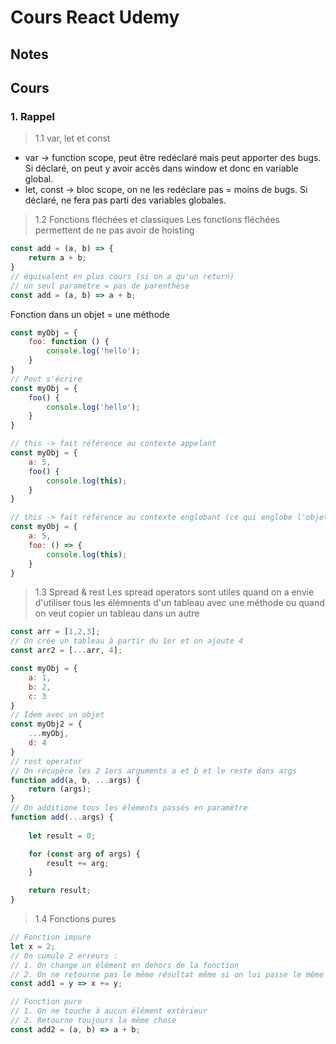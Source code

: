 # Cours React Udemy

## Notes

## Cours

### 1. Rappel
> 1.1 var, let et const
- var -> function scope, peut être redéclaré mais peut apporter des bugs. Si déclaré, on peut y avoir accès dans window et donc en variable global.
- let, const -> bloc scope, on ne les redéclare pas = moins de bugs. Si déclaré, ne fera pas parti des variables globales.

> 1.2 Fonctions fléchées et classiques
Les fonctions fléchées permettent de ne pas avoir de hoisting
```js
const add = (a, b) => {
    return a + b;
}
// équivalent en plus cours (si on a qu'un return)
// un seul paramètre = pas de parenthèse
const add = (a, b) => a + b;
```
Fonction dans un objet = une méthode
```js
const myObj = {
    foo: function () {
        console.log('hello');
    }
}
// Peut s'écrire
const myObj = {
    foo() {
        console.log('hello');
    }
}
```

```js
// this -> fait référence au contexte appelant
const myObj = {
    a: 5,
    foo() {
        console.log(this);
    }
}
```
```js
// this -> fait référence au contexte englobant (ce qui englobe l'objet qui appelle)
const myObj = {
    a: 5,
    foo: () => {
        console.log(this);
    }
}
```

> 1.3 Spread & rest
Les spread operators sont utiles quand on a envie d'utiliser tous les élémnents d'un tableau avec une méthode ou quand on veut copier un tableau dans un autre
```js
const arr = [1,2,3];
// On crée un tableau à partir du 1er et on ajoute 4
const arr2 = [...arr, 4];

const myObj = {
    a: 1,
    b: 2,
    c: 3
}
// Idem avec un objet
const myObj2 = {
    ...myObj,
    d: 4
}
// rest operator
// On récupère les 2 1ers arguments a et b et le reste dans args
function add(a, b, ...args) {
    return (args);
}
// On additione tous les éléments passés en paramètre
function add(...args) {
    
    let result = 0;

    for (const arg of args) {
        result += arg;
    }

    return result;
}
```

> 1.4 Fonctions pures
```js
// Fonction impure
let x = 2;
// On cumule 2 erreurs :
// 1. On change un élément en dehors de la fonction
// 2. On ne retourne pas le même résultat même si on lui passe le même argument
const add1 = y => x += y;

// Fonction pure
// 1. On ne touche à aucun élément extérieur
// 2. Retourne toujours la même chose
const add2 = (a, b) => a + b;
```